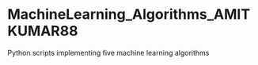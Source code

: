 # MachineLearning_Algorithms_AMITKUMAR88
Python scripts implementing five machine learning algorithms

